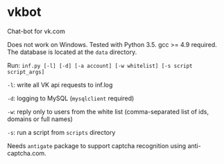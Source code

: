 # vkbot
Chat-bot for vk.com

Does not work on Windows. Tested with Python 3.5. gcc >= 4.9 required. The database is located at the `data` directory.

Run: `inf.py [-l] [-d] [-a account] [-w whitelist] [-s script script_args]`

`-l`: write all VK api requests to inf.log

`-d`: logging to MySQL (`mysqlclient` required)

`-w`: reply only to users from the white list (comma-separated list of ids, domains or full names)

`-s`: run a script from `scripts` directory

Needs `antigate` package to support captcha recognition using anti-captcha.com. 
